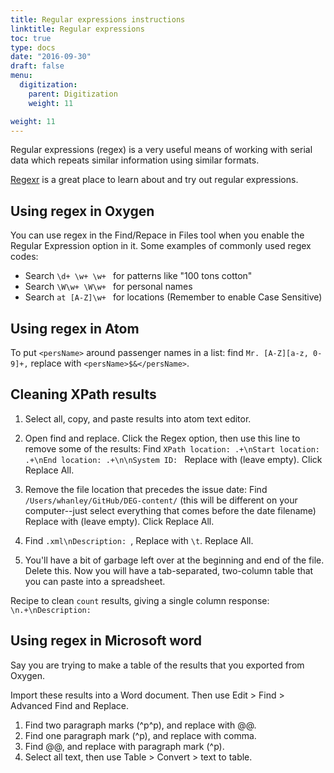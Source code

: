 ```yaml
---
title: Regular expressions instructions
linktitle: Regular expressions
toc: true
type: docs
date: "2016-09-30"
draft: false
menu:
  digitization:
    parent: Digitization
    weight: 11

weight: 11
---
```

Regular expressions (regex) is a very useful means of working with serial data which repeats similar information using similar formats.

[Regexr](https://regexr.com/) is a great place to learn about and try out regular expressions.

## Using regex in Oxygen

You can use regex in the Find/Repace in Files tool when you enable the Regular Expression option in it. 
Some examples of commonly used regex codes:

- Search `\d+ \w+ \w+ ` for patterns like "100 tons cotton"
- Search `\W\w+ \W\w+ ` for personal names
- Search `at [A-Z]\w+ ` for locations (Remember to enable Case Sensitive)

## Using regex in Atom

To put `<persName>` around passenger names in a list: find `Mr. [A-Z][a-z, 0-9]+,` replace with `<persName>$&</persName>`.

<!-- To convert `<p>Budapest, January 4.</p>` to `<dateline>Budapest, January 4.</dateline>`: find `<p>[A-Z][a-z]+, [A-Z][a-z]+ [0-9]+\.<\/p>` and replace with `<dateline>$&</dateline>`. -->

## Cleaning XPath results

1. Select all, copy, and paste results into atom text editor.

2. Open find and replace. Click the Regex option, then use this line to remove some of the results:
Find `XPath location: .+\nStart location: .+\nEnd location: .+\n\nSystem ID: `
Replace with (leave empty). Click Replace All.

3. Remove the file location that precedes the issue date:
Find `/Users/whanley/GitHub/DEG-content/` (this will be different on your computer--just select everything that comes before the date filename)
Replace with (leave empty). Click Replace All.

4. Find `.xml\nDescription: `, Replace with `\t`. Replace All.

5. You'll have a bit of garbage left over at the beginning and end of the file. Delete this. Now you will have a tab-separated, two-column table that you can paste into a spreadsheet.

Recipe to clean `count` results, giving a single column response: `\n.+\nDescription: `

## Using regex in Microsoft word

Say you are trying to make a table of the results that you exported from Oxygen.

Import these results into a Word document. Then use Edit > Find > Advanced Find and Replace.

1. Find two paragraph marks (^p^p), and replace with @@.
2. Find one paragraph mark (^p), and replace with comma.
3. Find @@, and replace with paragraph mark (^p).
4. Select all text, then use Table > Convert > text to table.

